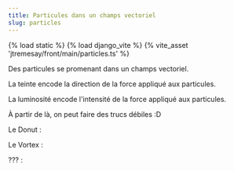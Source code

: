 ```yaml
---
title: Particules dans un champs vectoriel
slug: particles
---
```

{% load static %}
{% load django_vite %}
{% vite_asset 'jtremesay/front/main/particles.ts' %}

Des particules se promenant dans un champs vectoriel. 


La teinte encode la direction de la force appliqué aux particules.

<canvas id="particles-canvas-direction"></canvas>

La luminosité encode l'intensité de la force appliqué aux particules.

<canvas id="particles-canvas-intensity"></canvas>

À partir de là, on peut faire des trucs débiles :D

Le Donut :

<canvas id="particles-canvas-donut"></canvas>

Le Vortex :

<canvas id="particles-canvas-vortex"></canvas>

??? :

<canvas id="particles-canvas-demo1"></canvas>
